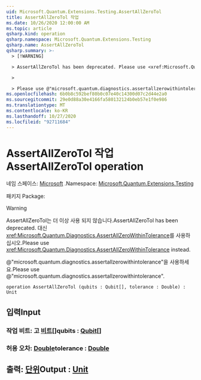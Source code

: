 ```yaml
---
uid: Microsoft.Quantum.Extensions.Testing.AssertAllZeroTol
title: AssertAllZeroTol 작업
ms.date: 10/26/2020 12:00:00 AM
ms.topic: article
qsharp.kind: operation
qsharp.namespace: Microsoft.Quantum.Extensions.Testing
qsharp.name: AssertAllZeroTol
qsharp.summary: >-
  > [!WARNING]

  > AssertAllZeroTol has been deprecated. Please use <xref:Microsoft.Quantum.Diagnostics.AssertAllZeroWithinTolerance> instead.

  >

  > Please use @"microsoft.quantum.diagnostics.assertallzerowithintolerance".
ms.openlocfilehash: 6b0b8c592bef80b0c07e40c14300d07c2d44e2a0
ms.sourcegitcommit: 29e0d88a30e4166fa580132124b0eb57e1f0e986
ms.translationtype: MT
ms.contentlocale: ko-KR
ms.lasthandoff: 10/27/2020
ms.locfileid: "92711684"
---
```

# <a name="assertallzerotol-operation"></a><span data-ttu-id="182ef-102">AssertAllZeroTol 작업</span><span class="sxs-lookup"><span data-stu-id="182ef-102">AssertAllZeroTol operation</span></span>

<span data-ttu-id="182ef-103">네임 스페이스: [Microsoft](xref:Microsoft.Quantum.Extensions.Testing) .</span><span class="sxs-lookup"><span data-stu-id="182ef-103">Namespace: [Microsoft.Quantum.Extensions.Testing](xref:Microsoft.Quantum.Extensions.Testing)</span></span>

<span data-ttu-id="182ef-104">패키지 [](https://nuget.org/packages/)</span><span class="sxs-lookup"><span data-stu-id="182ef-104">Package: [](https://nuget.org/packages/)</span></span>


> [!WARNING]
> <span data-ttu-id="182ef-105">AssertAllZeroTol는 더 이상 사용 되지 않습니다.</span><span class="sxs-lookup"><span data-stu-id="182ef-105">AssertAllZeroTol has been deprecated.</span></span> <span data-ttu-id="182ef-106">대신 <xref:Microsoft.Quantum.Diagnostics.AssertAllZeroWithinTolerance>를 사용하십시오.</span><span class="sxs-lookup"><span data-stu-id="182ef-106">Please use <xref:Microsoft.Quantum.Diagnostics.AssertAllZeroWithinTolerance> instead.</span></span>
>
> <span data-ttu-id="182ef-107">@"microsoft.quantum.diagnostics.assertallzerowithintolerance"을 사용하세요.</span><span class="sxs-lookup"><span data-stu-id="182ef-107">Please use @"microsoft.quantum.diagnostics.assertallzerowithintolerance".</span></span>



```qsharp
operation AssertAllZeroTol (qubits : Qubit[], tolerance : Double) : Unit
```


## <a name="input"></a><span data-ttu-id="182ef-108">입력</span><span class="sxs-lookup"><span data-stu-id="182ef-108">Input</span></span>

### <a name="qubits--qubit"></a><span data-ttu-id="182ef-109">작업 비트: 고 [비트](xref:microsoft.quantum.lang-ref.qubit)[]</span><span class="sxs-lookup"><span data-stu-id="182ef-109">qubits : [Qubit](xref:microsoft.quantum.lang-ref.qubit)[]</span></span>




### <a name="tolerance--double"></a><span data-ttu-id="182ef-110">허용 오차: [Double](xref:microsoft.quantum.lang-ref.double)</span><span class="sxs-lookup"><span data-stu-id="182ef-110">tolerance : [Double](xref:microsoft.quantum.lang-ref.double)</span></span>





## <a name="output--unit"></a><span data-ttu-id="182ef-111">출력: [단위](xref:microsoft.quantum.lang-ref.unit)</span><span class="sxs-lookup"><span data-stu-id="182ef-111">Output : [Unit](xref:microsoft.quantum.lang-ref.unit)</span></span>

